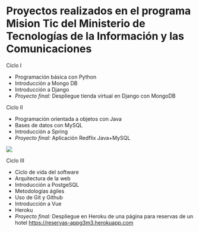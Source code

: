 # Proyectos realizados en el programa Mision Tic del Ministerio de Tecnologías de la Información y las Comunicaciones

Ciclo I 
- Programación básica con Python
- Introducción a Mongo DB
- Introducción a Django
- *Proyecto final:* Despliegue tienda virtual en Django con MongoDB

Ciclo II
- Programación orientada a objetos con Java
- Bases de datos con MySQL
- Introducción a Spring
- *Proyecto final:* Aplicación Redflix Java+MySQL
<img src="./Ciclo_II/RedFlix.mp4">

Ciclo III
- Ciclo de vida del software
- Arquitectura de la web
- Introducción a PostgeSQL
- Metodologías ágiles
- Uso de Git y Github
- Introducción a Vue
- Heroku
- *Proyecto final:* Despliegue en Heroku de una página para reservas de un hotel https://reservas-appg3m3.herokuapp.com